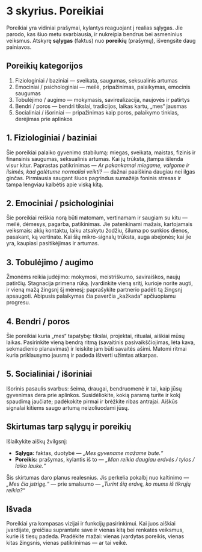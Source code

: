 # 3 skyrius. Poreikiai

Poreikiai yra vidiniai prašymai, kylantys reaguojant į realias sąlygas. Jie parodo, kas šiuo metu svarbiausia, ir nukreipia bendrus bei asmeninius veiksmus. Atskyrę **sąlygas** (faktus) nuo **poreikių** (prašymų), išvengsite daug painiavos.

## Poreikių kategorijos

1. Fiziologiniai / baziniai — sveikata, saugumas, seksualinis artumas
2. Emociniai / psichologiniai — meilė, pripažinimas, palaikymas, emocinis saugumas
3. Tobulėjimo / augimo — mokymasis, savirealizacija, naujovės ir patirtys
4. Bendri / poros — bendri tikslai, tradicijos, laikas kartu, „mes“ jausmas
5. Socialiniai / išoriniai — pripažinimas kaip poros, palaikymo tinklas, derėjimas prie aplinkos

## 1. Fiziologiniai / baziniai

Šie poreikiai palaiko gyvenimo stabilumą: miegas, sveikata, maistas, fizinis ir finansinis saugumas, seksualinis artumas. Kai jų trūksta, įtampa išlenda visur kitur. Paprastas patikrinimas — *Ar pakankamai miegame, valgome ir ilsimės, kad galėtume normaliai veikti?* — dažnai paaiškina daugiau nei ilgas ginčas. Pirmiausia saugant šiuos pagrindus sumažėja foninis stresas ir tampa lengviau kalbėtis apie viską kitą.

## 2. Emociniai / psichologiniai

Šie poreikiai reiškia norą būti matomam, vertinamam ir saugiam su kitu — meilė, dėmesys, pagarba, patikinimas. Jie patenkinami mažais, kartojamais veiksmais: akių kontaktu, laiku atsakytu žodžiu, šiluma po sunkios dienos, pasakant, ką vertinate. Kai šių mikro-signalų trūksta, auga abejonės; kai jie yra, kaupiasi pasitikėjimas ir artumas.

## 3. Tobulėjimo / augimo

Žmonėms reikia judėjimo: mokymosi, meistriškumo, saviraiškos, naujų patirčių. Stagnacija primena rūką. Įvardinkite vieną sritį, kurioje norite augti, ir vieną mažą žingsnį šį mėnesį; paprašykite partnerio padėti tą žingsnį apsaugoti. Abipusis palaikymas čia paverčia „kažkada“ apčiuopiamu progresu.

## 4. Bendri / poros

Šie poreikiai kuria „mes“ tapatybę: tikslai, projektai, ritualai, aiškiai mūsų laikas. Pasirinkite vieną bendrą ritmą (savaitinis pasivaikščiojimas, lėta kava, sekmadienio planavimas) ir leiskite jam būti savaitės ašimi. Matomi ritmai kuria priklausymo jausmą ir padeda ištverti užimtas atkarpas.

## 5. Socialiniai / išoriniai

Išorinis pasaulis svarbus: šeima, draugai, bendruomenė ir tai, kaip jūsų gyvenimas dera prie aplinkos. Susidėliokite, kokią paramą turite ir kokį spaudimą jaučiate; padėkokite pirmai ir brėžkite ribas antrajai. Aiškūs signalai kitiems saugo artumą neizoliuodami jūsų.

## Skirtumas tarp sąlygų ir poreikių

Išlaikykite aiškų žvilgsnį:

- **Sąlyga:** faktas, duotybė — *„Mes gyvename mažame bute.“*
- **Poreikis:** prašymas, kylantis iš to — *„Man reikia daugiau erdvės / tylos / laiko lauke.“*

Šis skirtumas daro planus realesnius. Jis perkelia pokalbį nuo kaltinimo — *„Mes čia įstrigę.“* — prie smalsumo — *„Turint šią erdvę, ko mums iš tikrųjų reikia?“*

## Išvada

Poreikiai yra kompasas vizijai ir funkcijų pasirinkimui. Kai juos aiškiai įvardijate, greičiau suprantate save ir vienas kitą bei renkatės veiksmus, kurie iš tiesų padeda. Pradėkite mažai: vienas įvardytas poreikis, vienas kitas žingsnis, vienas patikrinimas — ar tai veikė.
